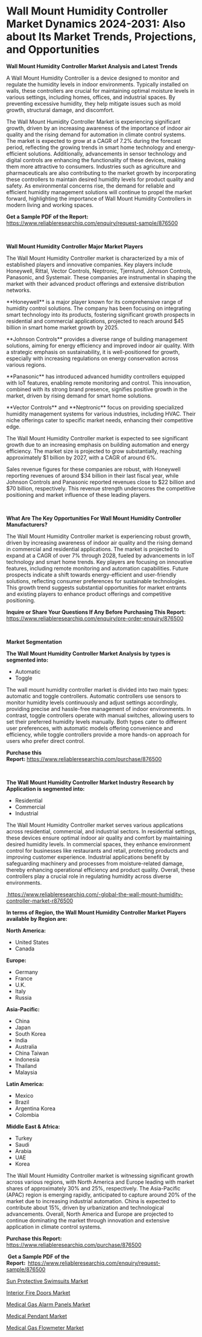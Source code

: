 <p><h1>Wall Mount Humidity Controller Market Dynamics 2024-2031: Also about Its Market Trends, Projections, and Opportunities</h1></p><p><strong>Wall Mount Humidity Controller Market Analysis and Latest Trends</strong></p>
<p><p>A Wall Mount Humidity Controller is a device designed to monitor and regulate the humidity levels in indoor environments. Typically installed on walls, these controllers are crucial for maintaining optimal moisture levels in various settings, including homes, offices, and industrial spaces. By preventing excessive humidity, they help mitigate issues such as mold growth, structural damage, and discomfort.</p><p>The Wall Mount Humidity Controller Market is experiencing significant growth, driven by an increasing awareness of the importance of indoor air quality and the rising demand for automation in climate control systems. The market is expected to grow at a CAGR of 7.2% during the forecast period, reflecting the growing trends in smart home technology and energy-efficient solutions. Additionally, advancements in sensor technology and digital controls are enhancing the functionality of these devices, making them more attractive to consumers. Industries such as agriculture and pharmaceuticals are also contributing to the market growth by incorporating these controllers to maintain desired humidity levels for product quality and safety. As environmental concerns rise, the demand for reliable and efficient humidity management solutions will continue to propel the market forward, highlighting the importance of Wall Mount Humidity Controllers in modern living and working spaces.</p></p>
<p><strong>Get a Sample PDF of the Report:&nbsp;</strong> <a href="https://www.reliableresearchiq.com/enquiry/request-sample/876500">https://www.reliableresearchiq.com/enquiry/request-sample/876500</a></p>
<p>&nbsp;</p>
<p><strong>Wall Mount Humidity Controller Major Market Players</strong></p>
<p><p>The Wall Mount Humidity Controller market is characterized by a mix of established players and innovative companies. Key players include Honeywell, Rittal, Vector Controls, Neptronic, Tjernlund, Johnson Controls, Panasonic, and Systemair. These companies are instrumental in shaping the market with their advanced product offerings and extensive distribution networks.</p><p>**Honeywell** is a major player known for its comprehensive range of humidity control solutions. The company has been focusing on integrating smart technology into its products, fostering significant growth prospects in residential and commercial applications, projected to reach around $45 billion in smart home market growth by 2025.</p><p>**Johnson Controls** provides a diverse range of building management solutions, aiming for energy efficiency and improved indoor air quality. With a strategic emphasis on sustainability, it is well-positioned for growth, especially with increasing regulations on energy conservation across various regions.</p><p>**Panasonic** has introduced advanced humidity controllers equipped with IoT features, enabling remote monitoring and control. This innovation, combined with its strong brand presence, signifies positive growth in the market, driven by rising demand for smart home solutions.</p><p>**Vector Controls** and **Neptronic** focus on providing specialized humidity management systems for various industries, including HVAC. Their niche offerings cater to specific market needs, enhancing their competitive edge.</p><p>The Wall Mount Humidity Controller market is expected to see significant growth due to an increasing emphasis on building automation and energy efficiency. The market size is projected to grow substantially, reaching approximately $1 billion by 2027, with a CAGR of around 6%.</p><p>Sales revenue figures for these companies are robust, with Honeywell reporting revenues of around $34 billion in their last fiscal year, while Johnson Controls and Panasonic reported revenues close to $22 billion and $70 billion, respectively. This revenue strength underscores the competitive positioning and market influence of these leading players.</p></p>
<p>&nbsp;</p>
<p><strong>What Are The Key Opportunities For Wall Mount Humidity Controller Manufacturers?</strong></p>
<p><p>The Wall Mount Humidity Controller market is experiencing robust growth, driven by increasing awareness of indoor air quality and the rising demand in commercial and residential applications. The market is projected to expand at a CAGR of over 7% through 2028, fueled by advancements in IoT technology and smart home trends. Key players are focusing on innovative features, including remote monitoring and automation capabilities. Future prospects indicate a shift towards energy-efficient and user-friendly solutions, reflecting consumer preferences for sustainable technologies. This growth trend suggests substantial opportunities for market entrants and existing players to enhance product offerings and competitive positioning.</p></p>
<p><strong>Inquire or Share Your Questions If Any Before Purchasing This Report:</strong> <a href="https://www.reliableresearchiq.com/enquiry/pre-order-enquiry/876500">https://www.reliableresearchiq.com/enquiry/pre-order-enquiry/876500</a></p>
<p>&nbsp;</p>
<p><strong>Market Segmentation</strong></p>
<p><strong>The Wall Mount Humidity Controller Market Analysis by types is segmented into:</strong></p>
<p><ul><li>Automatic</li><li>Toggle</li></ul></p>
<p><p>The wall mount humidity controller market is divided into two main types: automatic and toggle controllers. Automatic controllers use sensors to monitor humidity levels continuously and adjust settings accordingly, providing precise and hassle-free management of indoor environments. In contrast, toggle controllers operate with manual switches, allowing users to set their preferred humidity levels manually. Both types cater to different user preferences, with automatic models offering convenience and efficiency, while toggle controllers provide a more hands-on approach for users who prefer direct control.</p></p>
<p><strong>Purchase this Report:&nbsp;</strong><a href="https://www.reliableresearchiq.com/purchase/876500">https://www.reliableresearchiq.com/purchase/876500</a></p>
<p>&nbsp;</p>
<p><strong>The Wall Mount Humidity Controller Market Industry Research by Application is segmented into:</strong></p>
<p><ul><li>Residential</li><li>Commercial</li><li>Industrial</li></ul></p>
<p><p>The Wall Mount Humidity Controller market serves various applications across residential, commercial, and industrial sectors. In residential settings, these devices ensure optimal indoor air quality and comfort by maintaining desired humidity levels. In commercial spaces, they enhance environment control for businesses like restaurants and retail, protecting products and improving customer experience. Industrial applications benefit by safeguarding machinery and processes from moisture-related damage, thereby enhancing operational efficiency and product quality. Overall, these controllers play a crucial role in regulating humidity across diverse environments.</p></p>
<p><a href="https://www.reliableresearchiq.com/-global-the-wall-mount-humidity-controller-market-r876500">&nbsp;https://www.reliableresearchiq.com/-global-the-wall-mount-humidity-controller-market-r876500</a></p>
<p><strong>In terms of Region, the Wall Mount Humidity Controller Market Players available by Region are:</strong></p>
<p>
    <p> <strong> North America: </strong>
        <ul>
            <li>United States</li>
            <li>Canada</li>
        </ul>
        </p> 
    <p> <strong> Europe: </strong>
        <ul>
            <li>Germany</li>
            <li>France</li>
            <li>U.K.</li>
            <li>Italy</li>
            <li>Russia</li>
        </ul>
        </p> 
    <p> <strong> Asia-Pacific: </strong>
        <ul>
            <li>China</li>
            <li>Japan</li>
            <li>South Korea</li>
            <li>India</li>
            <li>Australia</li>
            <li>China Taiwan</li>
            <li>Indonesia</li>
            <li>Thailand</li>
            <li>Malaysia</li>
        </ul>
        </p> 
    <p> <strong> Latin America: </strong>
        <ul>
            <li>Mexico</li>
            <li>Brazil</li>
            <li>Argentina Korea</li>
            <li>Colombia</li>
        </ul>
        </p> 
    <p> <strong> Middle East & Africa: </strong>
        <ul>
            <li>Turkey</li>
            <li>Saudi</li>
            <li>Arabia</li>
            <li>UAE</li>
            <li>Korea</li>
        </ul>
    </p>
    </p>
<p><p>The Wall Mount Humidity Controller market is witnessing significant growth across various regions, with North America and Europe leading with market shares of approximately 30% and 25%, respectively. The Asia-Pacific (APAC) region is emerging rapidly, anticipated to capture around 20% of the market due to increasing industrial automation. China is expected to contribute about 15%, driven by urbanization and technological advancements. Overall, North America and Europe are projected to continue dominating the market through innovation and extensive application in climate control systems.</p></p>
<p><strong>Purchase this Report: </strong><a href="https://www.reliableresearchiq.com/purchase/876500">https://www.reliableresearchiq.com/purchase/876500</a></p>
<p>&nbsp;<strong>Get a Sample PDF of the Report:&nbsp;&nbsp;</strong><a href="https://www.reliableresearchiq.com/enquiry/request-sample/876500">https://www.reliableresearchiq.com/enquiry/request-sample/876500</a></p>
<p><strong></strong></p>
<p><p><a href="https://www.linkedin.com/pulse/sun-protective-swimsuits-market-size-share-analysis-growth-aywhf?trackingId=4rE1kovqTMe167NhK5pjSg%3D%3D">Sun Protective Swimsuits Market</a></p><p><a href="https://www.linkedin.com/pulse/interior-fire-doors-market-size-growth-trends-statistics-forecasts-kzqgf?trackingId=25Y7Nzr1RS2%2BPOPImX%2B7XA%3D%3D">Interior Fire Doors Market</a></p><p><a href="https://www.linkedin.com/pulse/global-medical-gas-alarm-panels-market-share-growth-opportunities-3cole?trackingId=0BVM3OcoRnKPzz9mzW%2BYhA%3D%3D">Medical Gas Alarm Panels Market</a></p><p><a href="https://www.linkedin.com/pulse/medical-pendant-market-size-share-trends-analysis-report-edm1e?trackingId=elMggEr7SFyqS873di6vbg%3D%3D">Medical Pendant Market</a></p><p><a href="https://www.linkedin.com/pulse/global-medical-gas-flowmeter-market-trends-insights-growth-bkgae?trackingId=1dkoobk5hBtIYzLBNiCL1Q%3D%3D">Medical Gas Flowmeter Market</a></p></p>
